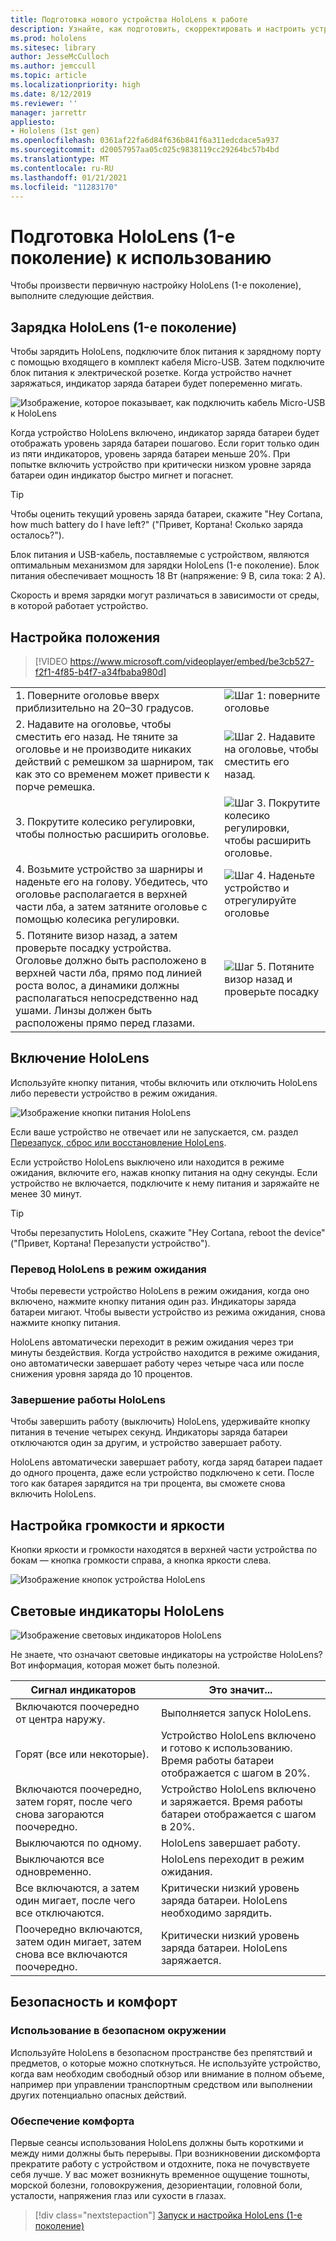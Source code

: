 ```yaml
---
title: Подготовка нового устройства HoloLens к работе
description: Узнайте, как подготовить, скорректировать и настроить устройство смешанной реальности HoloLens (1-е поколение) в первый раз.
ms.prod: hololens
ms.sitesec: library
author: JesseMcCulloch
ms.author: jemccull
ms.topic: article
ms.localizationpriority: high
ms.date: 8/12/2019
ms.reviewer: ''
manager: jarrettr
appliesto:
- Hololens (1st gen)
ms.openlocfilehash: 0361af22fa6d84f636b841f6a311edcdace5a937
ms.sourcegitcommit: d20057957aa05c025c9838119cc29264bc57b4bd
ms.translationtype: MT
ms.contentlocale: ru-RU
ms.lasthandoff: 01/21/2021
ms.locfileid: "11283170"
---
```

# Подготовка HoloLens (1-е поколение) к использованию

Чтобы произвести первичную настройку HoloLens (1-е поколение), выполните следующие действия.

## Зарядка HoloLens (1-е поколение)

Чтобы зарядить HoloLens, подключите блок питания к зарядному порту с помощью входящего в комплект кабеля Micro-USB. Затем подключите блок питания к электрической розетке. Когда устройство начнет заряжаться, индикатор заряда батареи будет попеременно мигать.

![Изображение, которое показывает, как подключить кабель Micro-USB к HoloLens](./images/hololens-charging.png)

Когда устройство HoloLens включено, индикатор заряда батареи будет отображать уровень заряда батареи пошагово. Если горит только один из пяти индикаторов, уровень заряда батареи меньше 20%. При попытке включить устройство при критически низком уровне заряда батареи один индикатор быстро мигнет и погаснет.

> [!TIP]
> Чтобы оценить текущий уровень заряда батареи, скажите "Hey Cortana, how much battery do I have left?&quot; (&quot;Привет, Кортана! Сколько заряда осталось?").

Блок питания и USB-кабель, поставляемые с устройством, являются оптимальным механизмом для зарядки HoloLens (1-е поколение).  Блок питания обеспечивает мощность 18 Вт (напряжение: 9 В, сила тока: 2 А).

Скорость и время зарядки могут различаться в зависимости от среды, в которой работает устройство.

## Настройка положения

> [!VIDEO https://www.microsoft.com/videoplayer/embed/be3cb527-f2f1-4f85-b4f7-a34fbaba980d]

|     |     |
|:--- |:--- |
|1. Поверните оголовье вверх приблизительно на 20–30 градусов.|![Шаг 1: поверните оголовье](./images/FitGuideStep1.png)|
|2. Надавите на оголовье, чтобы сместить его назад. Не тяните за оголовье и не производите никаких действий с ремешком за шарниром, так как это со временем может привести к порче ремешка.|![Шаг 2. Надавите на оголовье, чтобы сместить его назад.](./images/FitGuideStep2.png)|
|3. Покрутите колесико регулировки, чтобы полностью расширить оголовье. |![Шаг 3. Покрутите колесико регулировки, чтобы расширить оголовье.](./images/FitGuideStep3.png)|
|4. Возьмите устройство за шарниры и наденьте его на голову. Убедитесь, что оголовье располагается в верхней части лба, а затем затяните оголовье с помощью колесика регулировки.|![Шаг 4. Наденьте устройство и отрегулируйте оголовье](./images/FitGuideStep4.png)|
|5. Потяните визор назад, а затем проверьте посадку устройства. Оголовье должно быть расположено в верхней части лба, прямо под линией роста волос, а динамики должны располагаться непосредственно над ушами. Линзы должен быть расположены прямо перед глазами.|![Шаг 5. Потяните визор назад и проверьте посадку](./images/FitGuideSetep5.png)|

## Включение HoloLens

Используйте кнопку питания, чтобы включить или отключить HoloLens либо перевести устройство в режим ожидания.

![Изображение кнопки питания HoloLens](./images/hololens-power.png)

Если ваше устройство не отвечает или не запускается, см. раздел [Перезапуск, сброс или восстановление HoloLens](hololens-restart-recover.md).

Если устройство HoloLens выключено или находится в режиме ожидания, включите его, нажав кнопку питания на одну секунды. Если устройство не включается, подключите к нему питания и заряжайте не менее 30 минут.

> [!TIP]
> Чтобы перезапустить HoloLens, скажите "Hey Cortana, reboot the device&quot; (&quot;Привет, Кортана! Перезапусти устройство").

### Перевод HoloLens в режим ожидания

Чтобы перевести устройство HoloLens в режим ожидания, когда оно включено, нажмите кнопку питания один раз. Индикаторы заряда батареи мигают. Чтобы вывести устройство из режима ожидания, снова нажмите кнопку питания.

HoloLens автоматически переходит в режим ожидания через три минуты бездействия. Когда устройство находится в режиме ожидания, оно автоматически завершает работу через четыре часа или после снижения уровня заряда до 10 процентов.

### Завершение работы HoloLens

Чтобы завершить работу (выключить) HoloLens, удерживайте кнопку питания в течение четырех секунд. Индикаторы заряда батареи отключаются один за другим, и устройство завершает работу.

HoloLens автоматически завершает работу, когда заряд батареи падает до одного процента, даже если устройство подключено к сети. После того как батарея зарядится на три процента, вы сможете снова включить HoloLens.

## Настройка громкости и яркости

Кнопки яркости и громкости находятся в верхней части устройства по бокам &mdash; кнопка громкости справа, а кнопка яркости слева.

![Изображение кнопок устройства HoloLens](./images/hololens-buttons.jpg)

## Световые индикаторы HoloLens

![Изображение световых индикаторов HoloLens](./images/hololens-lights.png)

Не знаете, что означают световые индикаторы на устройстве HoloLens? Вот информация, которая может быть полезной.

|Сигнал индикаторов |Это значит... |
| - | - |
|Включаются поочередно от центра наружу. |Выполняется запуск HoloLens. |
|Горят (все или некоторые). |Устройство HoloLens включено и готово к использованию. Время работы батареи отображается с шагом в 20%. |
|Включаются поочередно, затем горят, после чего снова загораются поочередно. |Устройство HoloLens включено и заряжается. Время работы батареи отображается с шагом в 20%. |
|Выключаются по одному. |HoloLens завершает работу. |
|Выключаются все одновременно. |HoloLens переходит в режим ожидания. |
|Все включаются, а затем один мигает, после чего все отключаются. |Критически низкий уровень заряда батареи. HoloLens необходимо зарядить. |
|Поочередно включаются, затем один мигает, затем снова все включаются поочередно. |Критически низкий уровень заряда батареи. HoloLens заряжается. |

## Безопасность и комфорт

### Использование в безопасном окружении

Используйте HoloLens в безопасном пространстве без препятствий и предметов, о которые можно споткнуться. Не используйте устройство, когда вам необходим свободный обзор или внимание в полном объеме, например при управлении транспортным средством или выполнении других потенциально опасных действий.

### Обеспечение комфорта

Первые сеансы использования HoloLens должны быть короткими и между ними должны быть перерывы. При возникновении дискомфорта прекратите работу с устройством и отдохните, пока не почувствуете себя лучше. У вас может возникнуть временное ощущение тошноты, морской болезни, головокружения, дезориентации, головной боли, усталости, напряжения глаз или сухости в глазах.

> [!div class="nextstepaction"]
> [Запуск и настройка HoloLens (1-е поколение)](hololens1-start.md)
